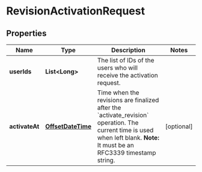 

# RevisionActivationRequest

## Properties

Name | Type | Description | Notes
------------ | ------------- | ------------- | -------------
**userIds** | **List&lt;Long&gt;** | The list of IDs of the users who will receive the activation request. | 
**activateAt** | [**OffsetDateTime**](OffsetDateTime.md) | Time when the revisions are finalized after the &#x60;activate_revision&#x60; operation. The current time is used when left blank.  **Note:** It must be an RFC3339 timestamp string.  |  [optional]



